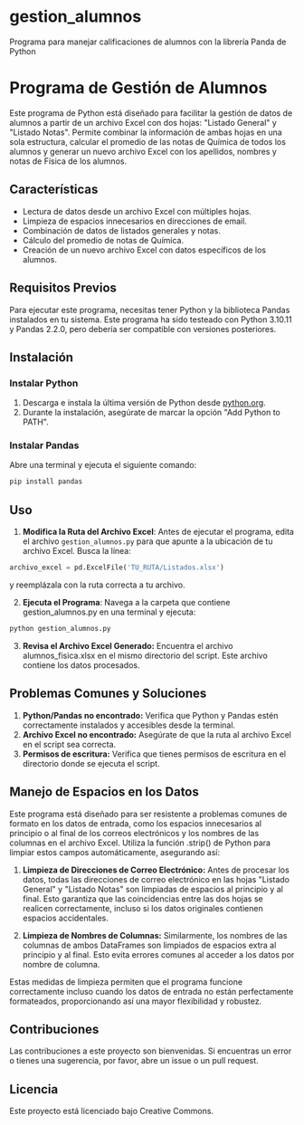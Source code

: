 # gestion_alumnos
Programa para manejar calificaciones de alumnos con la librería Panda de Python
# Programa de Gestión de Alumnos

Este programa de Python está diseñado para facilitar la gestión de datos de alumnos a partir de un archivo Excel con dos hojas: "Listado General" y "Listado Notas". Permite combinar la información de ambas hojas en una sola estructura, calcular el promedio de las notas de Química de todos los alumnos y generar un nuevo archivo Excel con los apellidos, nombres y notas de Física de los alumnos.

## Características

- Lectura de datos desde un archivo Excel con múltiples hojas.
- Limpieza de espacios innecesarios en direcciones de email.
- Combinación de datos de listados generales y notas.
- Cálculo del promedio de notas de Química.
- Creación de un nuevo archivo Excel con datos específicos de los alumnos.

## Requisitos Previos

Para ejecutar este programa, necesitas tener Python y la biblioteca Pandas instalados en tu sistema. Este programa ha sido testeado con Python 3.10.11 y Pandas 2.2.0, pero debería ser compatible con versiones posteriores.

## Instalación

### Instalar Python

1. Descarga e instala la última versión de Python desde [python.org](https://www.python.org/downloads/).
2. Durante la instalación, asegúrate de marcar la opción "Add Python to PATH".

### Instalar Pandas

Abre una terminal y ejecuta el siguiente comando:
```python
pip install pandas
```

## Uso

1. **Modifica la Ruta del Archivo Excel**: Antes de ejecutar el programa, edita el archivo `gestion_alumnos.py` para que apunte a la ubicación de tu archivo Excel. Busca la línea:

```python
archivo_excel = pd.ExcelFile('TU_RUTA/Listados.xlsx')
```

y reemplázala con la ruta correcta a tu archivo.

2. **Ejecuta el Programa**: Navega a la carpeta que contiene gestion_alumnos.py en una terminal y ejecuta:
```python
python gestion_alumnos.py
```

3. **Revisa el Archivo Excel Generado:** Encuentra el archivo alumnos_fisica.xlsx en el mismo directorio del script. Este archivo contiene los datos procesados.

## Problemas Comunes y Soluciones
1. **Python/Pandas no encontrado:** Verifica que Python y Pandas estén correctamente instalados y accesibles desde la terminal.
2. **Archivo Excel no encontrado:** Asegúrate de que la ruta al archivo Excel en el script sea correcta.
3. **Permisos de escritura:** Verifica que tienes permisos de escritura en el directorio donde se ejecuta el script.

## Manejo de Espacios en los Datos
Este programa está diseñado para ser resistente a problemas comunes de formato en los datos de entrada, como los espacios innecesarios al principio o al final de los correos electrónicos y los nombres de las columnas en el archivo Excel. Utiliza la función .strip() de Python para limpiar estos campos automáticamente, asegurando así:

1. **Limpieza de Direcciones de Correo Electrónico:** Antes de procesar los datos, todas las direcciones de correo electrónico en las hojas "Listado General" y "Listado Notas" son limpiadas de espacios al principio y al final. Esto garantiza que las coincidencias entre las dos hojas se realicen correctamente, incluso si los datos originales contienen espacios accidentales.

2. **Limpieza de Nombres de Columnas:** Similarmente, los nombres de las columnas de ambos DataFrames son limpiados de espacios extra al principio y al final. Esto evita errores comunes al acceder a los datos por nombre de columna.

Estas medidas de limpieza permiten que el programa funcione correctamente incluso cuando los datos de entrada no están perfectamente formateados, proporcionando así una mayor flexibilidad y robustez.

## Contribuciones
Las contribuciones a este proyecto son bienvenidas. Si encuentras un error o tienes una sugerencia, por favor, abre un issue o un pull request.

## Licencia
Este proyecto está licenciado bajo Creative Commons. 
